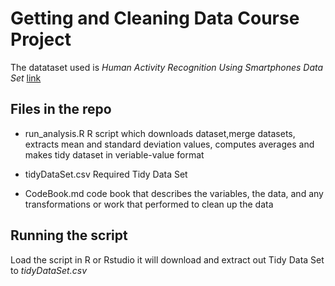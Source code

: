# Getting and Cleaning Data Course Project

The datataset used is _Human Activity Recognition Using Smartphones Data Set_
[link](http://archive.ics.uci.edu/ml/datasets/Human+Activity+Recognition+Using+Smartphones)

## Files in the repo
* run_analysis.R
    R script which downloads dataset,merge datasets, extracts mean and standard deviation values, computes averages and makes tidy dataset in veriable-value format

* tidyDataSet.csv
    Required Tidy Data Set

* CodeBook.md
    code book that describes the variables, the data, and any transformations or work that performed to clean up the data

## Running the script
Load the script in R or Rstudio it will download and extract out Tidy Data Set to *tidyDataSet.csv*
